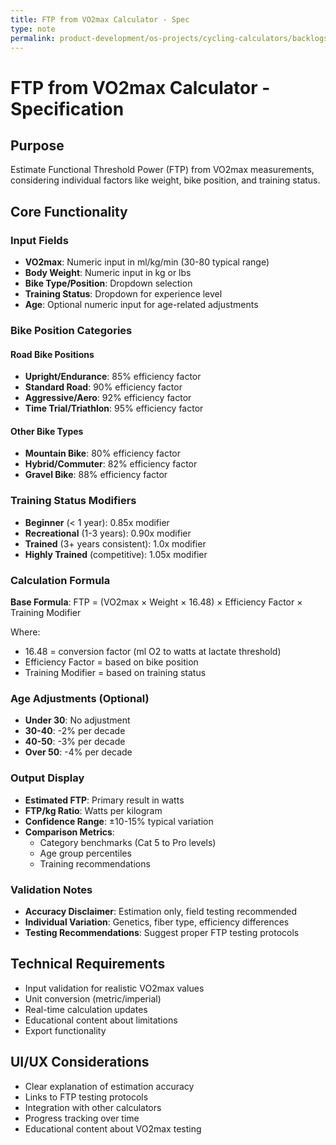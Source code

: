 ```yaml
---
title: FTP from VO2max Calculator - Spec
type: note
permalink: product-development/os-projects/cycling-calculators/backlogs/ftp-from-vo2max-calculator-spec
---
```


# FTP from VO2max Calculator - Specification

## Purpose
Estimate Functional Threshold Power (FTP) from VO2max measurements, considering individual factors like weight, bike position, and training status.

## Core Functionality
### Input Fields
- **VO2max**: Numeric input in ml/kg/min (30-80 typical range)
- **Body Weight**: Numeric input in kg or lbs
- **Bike Type/Position**: Dropdown selection
- **Training Status**: Dropdown for experience level
- **Age**: Optional numeric input for age-related adjustments

### Bike Position Categories
#### Road Bike Positions
- **Upright/Endurance**: 85% efficiency factor
- **Standard Road**: 90% efficiency factor  
- **Aggressive/Aero**: 92% efficiency factor
- **Time Trial/Triathlon**: 95% efficiency factor

#### Other Bike Types
- **Mountain Bike**: 80% efficiency factor
- **Hybrid/Commuter**: 82% efficiency factor
- **Gravel Bike**: 88% efficiency factor

### Training Status Modifiers
- **Beginner** (< 1 year): 0.85x modifier
- **Recreational** (1-3 years): 0.90x modifier
- **Trained** (3+ years consistent): 1.0x modifier
- **Highly Trained** (competitive): 1.05x modifier

### Calculation Formula
**Base Formula**: FTP = (VO2max × Weight × 16.48) × Efficiency Factor × Training Modifier

Where:
- 16.48 = conversion factor (ml O2 to watts at lactate threshold)
- Efficiency Factor = based on bike position
- Training Modifier = based on training status

### Age Adjustments (Optional)
- **Under 30**: No adjustment
- **30-40**: -2% per decade
- **40-50**: -3% per decade  
- **Over 50**: -4% per decade

### Output Display
- **Estimated FTP**: Primary result in watts
- **FTP/kg Ratio**: Watts per kilogram
- **Confidence Range**: ±10-15% typical variation
- **Comparison Metrics**:
  - Category benchmarks (Cat 5 to Pro levels)
  - Age group percentiles
  - Training recommendations

### Validation Notes
- **Accuracy Disclaimer**: Estimation only, field testing recommended
- **Individual Variation**: Genetics, fiber type, efficiency differences
- **Testing Recommendations**: Suggest proper FTP testing protocols

## Technical Requirements
- Input validation for realistic VO2max values
- Unit conversion (metric/imperial)
- Real-time calculation updates
- Educational content about limitations
- Export functionality

## UI/UX Considerations
- Clear explanation of estimation accuracy
- Links to FTP testing protocols
- Integration with other calculators
- Progress tracking over time
- Educational content about VO2max testing